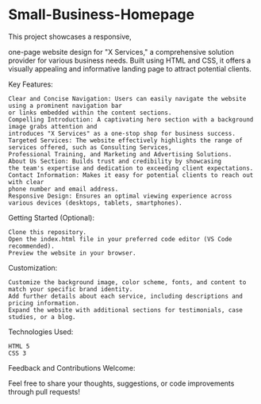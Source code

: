 # Small-Business-Homepage
This project showcases a responsive,

 one-page website design for "X Services," a comprehensive solution provider for various business needs. Built using HTML and CSS,
 it offers a visually appealing and informative landing page to attract potential clients.

Key Features:

    Clear and Concise Navigation: Users can easily navigate the website using a prominent navigation bar 
    or links embedded within the content sections.
    Compelling Introduction: A captivating hero section with a background image grabs attention and
    introduces "X Services" as a one-stop shop for business success.
    Targeted Services: The website effectively highlights the range of services offered, such as Consulting Services,
    Professional Training, and Marketing and Advertising Solutions.
    About Us Section: Builds trust and credibility by showcasing
    the team's expertise and dedication to exceeding client expectations.
    Contact Information: Makes it easy for potential clients to reach out with clear 
    phone number and email address.
    Responsive Design: Ensures an optimal viewing experience across various devices (desktops, tablets, smartphones).

Getting Started (Optional):

    Clone this repository.
    Open the index.html file in your preferred code editor (VS Code recommended).
    Preview the website in your browser.

Customization:

    Customize the background image, color scheme, fonts, and content to match your specific brand identity.
    Add further details about each service, including descriptions and pricing information.
    Expand the website with additional sections for testimonials, case studies, or a blog.

Technologies Used:

    HTML 5
    CSS 3

Feedback and Contributions Welcome:

Feel free to share your thoughts, suggestions, or code improvements through pull requests!
